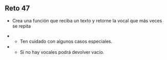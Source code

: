 ## Reto 47

* Crea una función que reciba un texto y retorne la vocal que más veces se repita

* - Ten cuidado con algunos casos especiales.
* - Si no hay vocales podrá devolver vacío.

